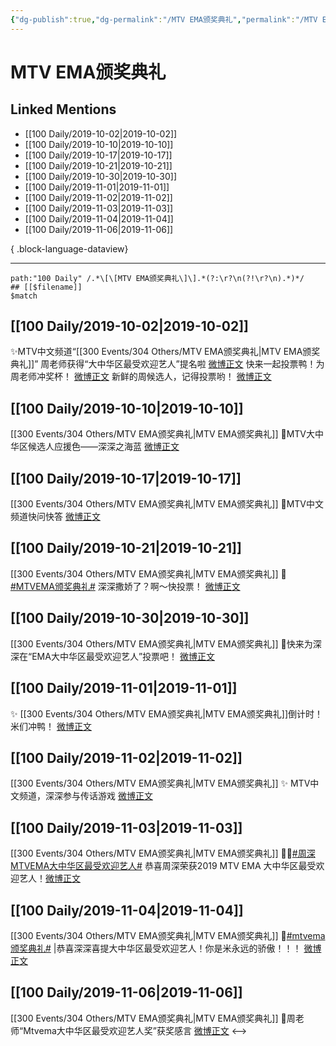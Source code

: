 ```yaml
---
{"dg-publish":true,"dg-permalink":"/MTV EMA颁奖典礼","permalink":"/MTV EMA颁奖典礼/","created":"2023-03-29T15:23:51.000+08:00","updated":"2023-04-10T16:54:06.000+08:00"}
---
```


# MTV EMA颁奖典礼

## Linked Mentions
- [[100 Daily/2019-10-02\|2019-10-02]]
- [[100 Daily/2019-10-10\|2019-10-10]]
- [[100 Daily/2019-10-17\|2019-10-17]]
- [[100 Daily/2019-10-21\|2019-10-21]]
- [[100 Daily/2019-10-30\|2019-10-30]]
- [[100 Daily/2019-11-01\|2019-11-01]]
- [[100 Daily/2019-11-02\|2019-11-02]]
- [[100 Daily/2019-11-03\|2019-11-03]]
- [[100 Daily/2019-11-04\|2019-11-04]]
- [[100 Daily/2019-11-06\|2019-11-06]]

{ .block-language-dataview}

---

```expander
path:"100 Daily" /.*\[\[MTV EMA颁奖典礼\]\].*(?:\r?\n(?!\r?\n).*)*/
## [[$filename]]
$match
```
## [[100 Daily/2019-10-02\|2019-10-02]]
✨MTV中文频道“[[300 Events/304 Others/MTV EMA颁奖典礼\|MTV EMA颁奖典礼]]”
周老师获得“大中华区最受欢迎艺人”提名啦
[微博正文](https://m.weibo.cn/1775214461/4422775072419193)
快来一起投票鸭！为周老师冲奖杯！
[微博正文](https://m.weibo.cn/1775214461/4422870677192537)
新鲜的周候选人，记得投票哟！
[微博正文](https://m.weibo.cn/6466290670/4422908316835183)
## [[100 Daily/2019-10-10\|2019-10-10]]
[[300 Events/304 Others/MTV EMA颁奖典礼\|MTV EMA颁奖典礼]]
🌟MTV大中华区候选人应援色——深深之海蓝
[微博正文](https://m.weibo.cn/6466290670/4425802802592595)
## [[100 Daily/2019-10-17\|2019-10-17]]
[[300 Events/304 Others/MTV EMA颁奖典礼\|MTV EMA颁奖典礼]]
🌿MTV中文频道快问快答 [微博正文](https://m.weibo.cn/6466290670/4428457670860955)
## [[100 Daily/2019-10-21\|2019-10-21]]
[[300 Events/304 Others/MTV EMA颁奖典礼\|MTV EMA颁奖典礼]]
🌱 [#MTVEMA颁奖典礼#](https://s.weibo.com/weibo?q=%23MTVEMA%E9%A2%81%E5%A5%96%E5%85%B8%E7%A4%BC%23)
深深撒娇了？啊～快投票！
[微博正文](https://m.weibo.cn/6466290670/4429883008527870)
## [[100 Daily/2019-10-30\|2019-10-30]]
[[300 Events/304 Others/MTV EMA颁奖典礼\|MTV EMA颁奖典礼]]
🐳快来为深深在“EMA大中华区最受欢迎艺人”投票吧！
[微博正文](https://m.weibo.cn/6466290670/4433205811661800)
## [[100 Daily/2019-11-01\|2019-11-01]]
✨ [[300 Events/304 Others/MTV EMA颁奖典礼\|MTV EMA颁奖典礼]]倒计时！米们冲鸭！
[微博正文](https://m.weibo.cn/6466290670/4433781815847859)

## [[100 Daily/2019-11-02\|2019-11-02]]
[[300 Events/304 Others/MTV EMA颁奖典礼\|MTV EMA颁奖典礼]]
✨ MTV中文频道，深深参与传话游戏 [微博正文](https://m.weibo.cn/6466290670/4434184615911124)
## [[100 Daily/2019-11-03\|2019-11-03]]
[[300 Events/304 Others/MTV EMA颁奖典礼\|MTV EMA颁奖典礼]]
🤳🏼[#周深MTVEMA大中华区最受欢迎艺人#](https://s.weibo.com/weibo?q=%23%E5%91%A8%E6%B7%B1MTVEMA%E5%A4%A7%E4%B8%AD%E5%8D%8E%E5%8C%BA%E6%9C%80%E5%8F%97%E6%AC%A2%E8%BF%8E%E8%89%BA%E4%BA%BA%23)
恭喜周深荣获2019 MTV EMA 大中华区最受欢迎艺人！[微博正文](https://m.weibo.cn/6466290670/4434643379575190)
## [[100 Daily/2019-11-04\|2019-11-04]]
[[300 Events/304 Others/MTV EMA颁奖典礼\|MTV EMA颁奖典礼]]
🌿[#mtvema颁奖典礼#](https://s.weibo.com/weibo?q=%23mtvema%E9%A2%81%E5%A5%96%E5%85%B8%E7%A4%BC%23) |恭喜深深喜提大中华区最受欢迎艺人！你是米永远的骄傲！！！
[微博正文](https://m.weibo.cn/6466290670/4434817230282228)
## [[100 Daily/2019-11-06\|2019-11-06]]
[[300 Events/304 Others/MTV EMA颁奖典礼\|MTV EMA颁奖典礼]]
🎸周老师“Mtvema大中华区最受欢迎艺人奖”获奖感言
[微博正文](https://m.weibo.cn/6466290670/4435652126729675)
<-->